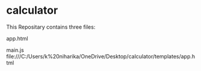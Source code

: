 # calculator
This Repositary contains three files:

app.html

main.js
file:///C:/Users/k%20niharika/OneDrive/Desktop/calculator/templates/app.html
